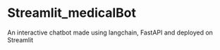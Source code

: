# Streamlit_medicalBot
An interactive chatbot made using langchain, FastAPI and deployed on Streamlit
